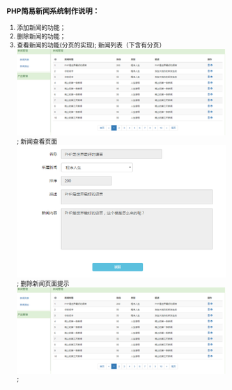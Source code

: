 ### PHP简易新闻系统制作说明：
1. 添加新闻的功能；
2. 删除新闻的功能；
3. 查看新闻的功能(分页的实现);
新闻列表（下含有分页）
![image](https://github.com/zhanghuiqi205/Backe-System-Language/blob/master/PHP/images/2017-12-14_200846.png);
新闻查看页面
![image](https://github.com/zhanghuiqi205/Backe-System-Language/blob/master/PHP/images/2017-12-14_200909.png);
删除新闻页面提示
![image](https://github.com/zhanghuiqi205/Backe-System-Language/blob/master/PHP/images/2017-12-14_200846.png);
